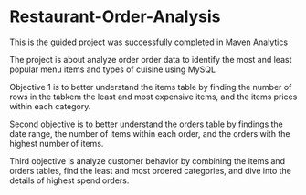 # Restaurant-Order-Analysis

This is the guided project was successfully completed in Maven Analytics

The project is about analyze order order data to identify the most and least popular menu items and types of cuisine using MySQL

Objective 1 is to better understand the items table by finding the number of rows in the tabkem the least and most expensive items, and the items prices within each category.

Second objective is to better understand the orders table by findings the date range, the number of items within each order, and the orders with the highest number of items.

Third objective is analyze customer behavior by combining the items and orders tables, find the least and most ordered categories, and dive into the details of highest spend orders.
